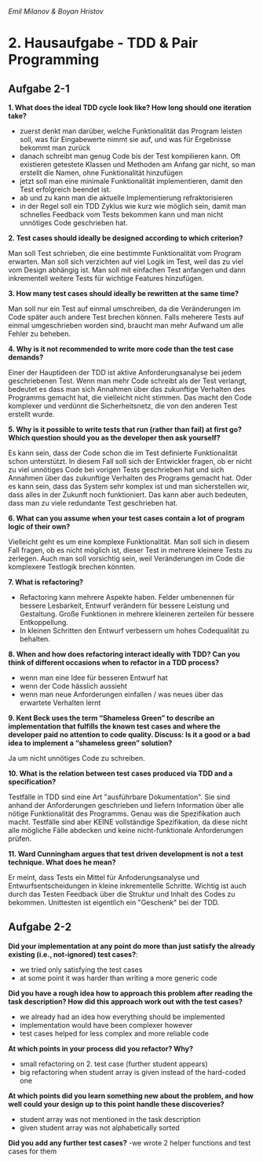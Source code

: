 *Emil Milanov & Boyan Hristov*

# 2. Hausaufgabe - TDD & Pair Programming

## Aufgabe 2-1

**1. What does the ideal TDD cycle look like? How long should one iteration take?**
- zuerst denkt man darüber, welche Funktionalität das Program leisten soll, was für Eingabewerte nimmt sie auf, und was für Ergebnisse bekommt man zurück
- danach schreibt man genug Code bis der Test kompilieren kann. Oft existieren getestete Klassen und Methoden am Anfang gar nicht, so man erstellt die Namen, ohne Funktionalität hinzufügen
- jetzt soll man eine minimale Funktionalität implementieren, damit den Test erfolgreich beendet ist.
- ab und zu kann man die aktuelle Implementierung refraktorisieren
- in der Regel soll ein TDD Zyklus wie kurz wie möglich sein, damit man schnelles Feedback vom Tests bekommen kann und man nicht unnötiges Code geschrieben hat.

**2. Test cases should ideally be designed according to which criterion?**

Man soll Test schrieben, die eine bestimmte Funktionalität vom Program erwarten. Man soll sich verzichten auf viel Logik im Test, weil das zu viel vom Design abhängig ist. Man soll mit einfachen Test anfangen und dann inkrementell weitere Tests für wichtige Features hinzufügen.

**3. How many test cases should ideally be rewritten at the same time?**

Man soll nur ein Test auf einmal umschreiben, da die Veränderungen im Code später auch andere Test brechen können. Falls meherere Tests auf einmal umgeschrieben worden sind, braucht man mehr Aufwand um alle Fehler zu beheben.


**4. Why is it not recommended to write more code than the test case demands?**

Einer der Hauptideen der TDD ist aktive Anforderungsanalyse bei jedem geschriebenen Test. Wenn man mehr Code schreibt als der Test verlangt, bedeutet es dass man sich Annahmen über das zukunftige Verhalten des Programms gemacht hat, die vielleicht nicht stimmen. Das macht den Code komplexer und verdünnt die Sicherheitsnetz, die von den anderen Test erstellt wurde. 

**5. Why  is  it  possible  to  write  tests  that  run  (rather  than  fail)  at  first  go?   Which
question should you as the developer then ask yourself?**

Es kann sein, dass der Code schon die im Test definierte Funktionalität schon unterstützt. In diesem Fall soll sich der Entwickler fragen, ob er nicht zu viel unnötiges Code bei vorigen Tests geschrieben hat und sich Annahmen über das zukunftige Verhalten des Programs gemacht hat. Oder es kann sein, dass das System sehr komplex ist und man sicherstellen wir, dass alles in der Zukunft noch funktioniert. Das kann aber auch bedeuten, dass man zu viele redundante Test geschrieben hat.

**6. What can you assume when your test cases contain a lot of program logic of their own?**

Vielleicht geht es um eine komplexe Funktionalität. Man soll sich in diesem Fall fragen, ob es nicht möglich ist, dieser Test in mehrere kleinere Tests zu zerlegen. Auch man soll vorsichtig sein, weil Veränderungen im Code die komplexere Testlogik brechen könnten.

**7. What is refactoring?**
- Refactoring kann mehrere Aspekte haben. Felder umbenennen für bessere Lesbarkeit, Entwurf verändern für bessere Leistung und Gestaltung. Große Funktionen in mehrere kleineren zerteilen für bessere Entkoppellung.
- In kleinen Schritten den Entwurf verbessern um hohes Codequalität zu behalten.

**8. When and how does refactoring interact ideally with TDD? Can you think of different occasions when to refactor in a TDD process?**
- wenn man eine Idee für besseren Entwurf hat
- wenn der Code hässlich aussieht
- wenn man neue Anforderungen einfallen / was neues über das erwartete Verhalten lernt

**9. Kent Beck uses the term “Shameless Green” to describe an implementation that fulfills the known test cases and where the developer paid no attention to code quality.  Discuss:  Is it a good or a bad idea to implement a “shameless green” solution?**

Ja um nicht unnötiges Code zu schreiben.

**10. What is the relation between test cases produced via TDD and a specification?**

Testfälle in TDD sind eine Art "ausführbare Dokumentation". Sie sind 
anhand der Anforderungen geschrieben und liefern Information über alle 
nötige Funktionalität des Programms. Genau was die Spezifikation auch 
macht. Testfälle sind aber KEINE vollständige Spezifikation, da diese 
nicht alle mögliche Fälle abdecken und keine nicht-funktionale 
Anforderungen prüfen.

**11. Ward Cunningham argues that test driven development is not a test technique. What does he mean?**

Er meint, dass Tests ein Mittel für Anfoderungsanalyse und Entwurfsentscheidungen in kleine inkrementelle Schritte. Wichtig ist auch durch das Testen Feedback über die Struktur und Inhalt des Codes zu bekommen. Unittesten ist eigentlich ein "Geschenk" bei der TDD.

## Aufgabe 2-2

**Did your implementation at
any point do more than just
satisfy the already existing
(i.e., not-ignored) test cases?**: 
  - we tried only satisfying the test cases
  - at some point it was harder than writing a more generic code
  
**Did you have a rough idea how
to approach this problem after
reading the task description?
How did this approach
work out with the test cases?** 
  - we already had an idea how everything should be implemented
  - implementation would have been complexer however
  - test cases helped for less complex and more reliable code

**At which points in your process
did you refactor? Why?** 
  - small refactoring on 2. test case (further student appears)
  - big refactoring when student array is given instead of the hard-coded one

**At which points did you learn
something new about the
problem, and how well could
your design up to this point
handle these discoveries?**
  - student array was not mentioned in the task description
  - given student array was not alphabetically sorted

**Did you add any further test
cases?**
  -we wrote 2 helper functions and test cases for them


